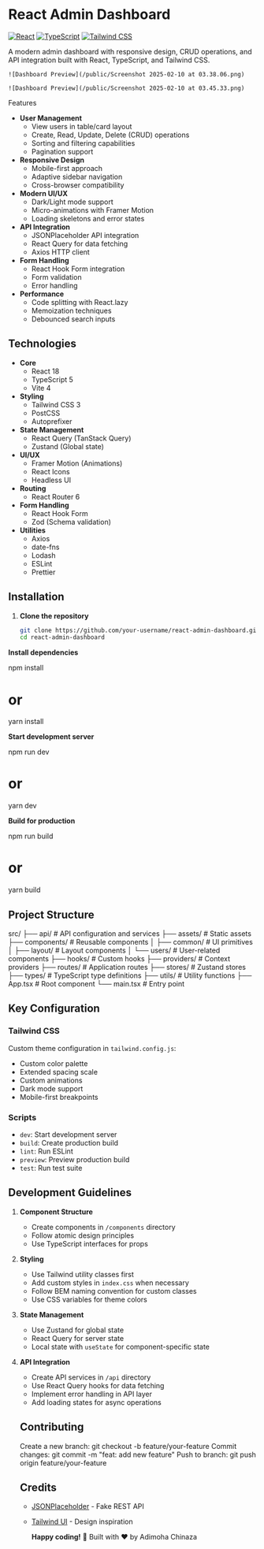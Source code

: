 # React Admin Dashboard

[![React](https://img.shields.io/badge/React-18.2.0-blue)](https://react.dev/)
[![TypeScript](https://img.shields.io/badge/TypeScript-5.0.0-blue)](https://www.typescriptlang.org/)
[![Tailwind CSS](https://img.shields.io/badge/Tailwind_CSS-3.3.0-blue)](https://tailwindcss.com/)

A modern admin dashboard with responsive design, CRUD operations, and API integration built with React, TypeScript, and Tailwind CSS.

```
![Dashboard Preview](/public/Screenshot 2025-02-10 at 03.38.06.png)
```

```
![Dashboard Preview](/public/Screenshot 2025-02-10 at 03.45.33.png)
```


Features

- **User Management**
  - View users in table/card layout
  - Create, Read, Update, Delete (CRUD) operations
  - Sorting and filtering capabilities
  - Pagination support
- **Responsive Design**
  - Mobile-first approach
  - Adaptive sidebar navigation
  - Cross-browser compatibility
- **Modern UI/UX**
  - Dark/Light mode support
  - Micro-animations with Framer Motion
  - Loading skeletons and error states
- **API Integration**
  - JSONPlaceholder API integration
  - React Query for data fetching
  - Axios HTTP client
- **Form Handling**
  - React Hook Form integration
  - Form validation
  - Error handling
- **Performance**
  - Code splitting with React.lazy
  - Memoization techniques
  - Debounced search inputs

## Technologies

- **Core**
  - React 18
  - TypeScript 5
  - Vite 4
- **Styling**
  - Tailwind CSS 3
  - PostCSS
  - Autoprefixer
- **State Management**
  - React Query (TanStack Query)
  - Zustand (Global state)
- **UI/UX**
  - Framer Motion (Animations)
  - React Icons
  - Headless UI
- **Routing**
  - React Router 6
- **Form Handling**
  - React Hook Form
  - Zod (Schema validation)
- **Utilities**
  - Axios
  - date-fns
  - Lodash
  - ESLint
  - Prettier

## Installation

1. **Clone the repository**
   ```bash
   git clone https://github.com/your-username/react-admin-dashboard.git
   cd react-admin-dashboard
   ```

**Install dependencies**

npm install

# or

yarn install

**Start development server**

npm run dev

# or

yarn dev

**Build for production**

npm run build

# or

yarn build

## Project Structure

src/
├── api/               # API configuration and services
├── assets/            # Static assets
├── components/        # Reusable components
│   ├── common/        # UI primitives
│   ├── layout/        # Layout components
│   └── users/         # User-related components
├── hooks/             # Custom hooks
├── providers/         # Context providers
├── routes/            # Application routes
├── stores/            # Zustand stores
├── types/             # TypeScript type definitions
├── utils/             # Utility functions
├── App.tsx            # Root component
└── main.tsx           # Entry point

## Key Configuration

### Tailwind CSS

Custom theme configuration in `tailwind.config.js`:

* Custom color palette
* Extended spacing scale
* Custom animations
* Dark mode support
* Mobile-first breakpoints

### Scripts

* `dev`: Start development server
* `build`: Create production build
* `lint`: Run ESLint
* `preview`: Preview production build
* `test`: Run test suite

## Development Guidelines

1. **Component Structure**

   * Create components in `/components` directory
   * Follow atomic design principles
   * Use TypeScript interfaces for props
2. **Styling**

   * Use Tailwind utility classes first
   * Add custom styles in `index.css` when necessary
   * Follow BEM naming convention for custom classes
   * Use CSS variables for theme colors
3. **State Management**

   * Use Zustand for global state
   * React Query for server state
   * Local state with `useState` for component-specific state
4. **API Integration**

   * Create API services in `/api` directory
   * Use React Query hooks for data fetching
   * Implement error handling in API layer
   * Add loading states for async operations

   ## Contributing

   Create a new branch: git checkout -b feature/your-feature
   Commit changes: git commit -m "feat: add new feature"
   Push to branch: git push origin feature/your-feature

   ## Credits


   * [JSONPlaceholder](https://jsonplaceholder.typicode.com/) - Fake REST API
   * [Tailwind UI](https://tailwindui.com/) - Design inspiration

     **Happy coding!** 🚀
     Built with ❤️ by Adimoha Chinaza
